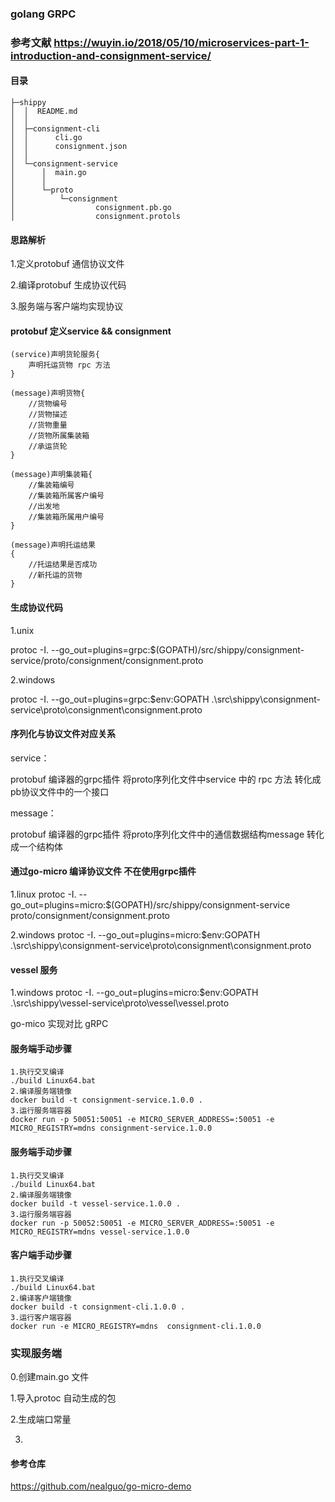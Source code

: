 ### golang GRPC 

### 参考文献 https://wuyin.io/2018/05/10/microservices-part-1-introduction-and-consignment-service/

#### 目录

```
├─shippy
│  │  README.md
│  │
│  ├─consignment-cli
│  │      cli.go
│  │      consignment.json
│  │
│  └─consignment-service
│      │  main.go
│      │
│      └─proto
│          └─consignment
│                  consignment.pb.go
│                  consignment.protols
```

#### 思路解析
1.定义protobuf 通信协议文件

2.编译protobuf 生成协议代码

3.服务端与客户端均实现协议


#### protobuf 定义service && consignment
```
(service)声明货轮服务{
    声明托运货物 rpc 方法
}
```
```
(message)声明货物{
    //货物编号
    //货物描述
    //货物重量
    //货物所属集装箱
    //承运货轮
}

(message)声明集装箱{
    //集装箱编号
    //集装箱所属客户编号
    //出发地
    //集装箱所属用户编号
}

(message)声明托运结果
{
    //托运结果是否成功
    //新托运的货物
}
```
#### 生成协议代码

1.unix

protoc -I. --go_out=plugins=grpc:$(GOPATH)/src/shippy/consignment-service/proto/consignment/consignment.proto

2.windows

protoc -I. --go_out=plugins=grpc:$env:GOPATH .\src\shippy\consignment-service\proto\consignment\consignment.proto


#### 序列化与协议文件对应关系

service：

protobuf 编译器的grpc插件 将proto序列化文件中service 中的 rpc 方法 转化成pb协议文件中的一个接口

message：

protobuf 编译器的grpc插件 将proto序列化文件中的通信数据结构message 转化成一个结构体

#### 通过go-micro 编译协议文件 不在使用grpc插件

1.linux
protoc -I. --go_out=plugins=micro:$(GOPATH)/src/shippy/consignment-service proto/consignment/consignment.proto


2.windows
protoc -I. --go_out=plugins=micro:$env:GOPATH .\src\shippy\consignment-service\proto\consignment\consignment.proto

#### vessel 服务
1.windows
protoc -I. --go_out=plugins=micro:$env:GOPATH .\src\shippy\vessel-service\proto\vessel\vessel.proto

go-mico 实现对比 gRPC

#### 服务端手动步骤
```
1.执行交叉编译
./build Linux64.bat
2.编译服务端镜像
docker build -t consignment-service.1.0.0 .
3.运行服务端容器
docker run -p 50051:50051 -e MICRO_SERVER_ADDRESS=:50051 -e MICRO_REGISTRY=mdns consignment-service.1.0.0
```

#### 服务端手动步骤
```
1.执行交叉编译
./build Linux64.bat
2.编译服务端镜像
docker build -t vessel-service.1.0.0 .
3.运行服务端容器
docker run -p 50052:50051 -e MICRO_SERVER_ADDRESS=:50051 -e MICRO_REGISTRY=mdns vessel-service.1.0.0
```

#### 客户端手动步骤
```
1.执行交叉编译
./build Linux64.bat
2.编译客户端镜像
docker build -t consignment-cli.1.0.0 .
3.运行客户端容器
docker run -e MICRO_REGISTRY=mdns  consignment-cli.1.0.0
```

### 实现服务端

0.创建main.go 文件

1.导入protoc 自动生成的包

2.生成端口常量

3.

#### 参考仓库
https://github.com/nealguo/go-micro-demo






